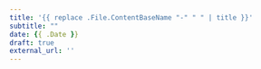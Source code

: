 ```yaml
---
title: '{{ replace .File.ContentBaseName "-" " " | title }}'
subtitle: ""
date: {{ .Date }}
draft: true
external_url: ''
---
```

